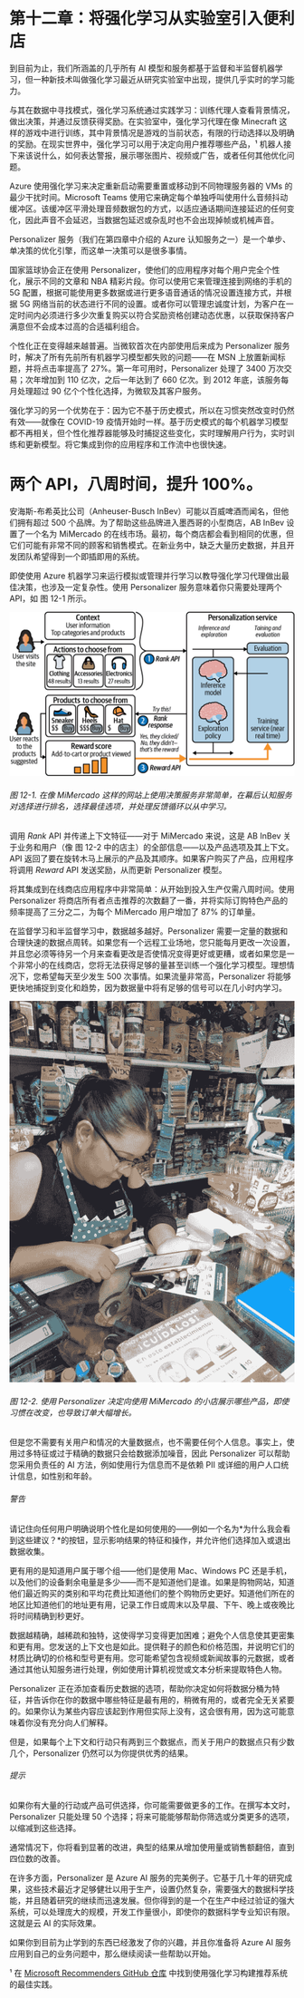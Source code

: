 # 第十二章：将强化学习从实验室引入便利店

到目前为止，我们所涵盖的几乎所有 AI 模型和服务都基于监督和半监督机器学习，但一种新技术叫做强化学习最近从研究实验室中出现，提供几乎实时的学习能力。

与其在数据中寻找模式，强化学习系统通过实践学习：训练代理人查看背景情况，做出决策，并通过反馈获得奖励。在实验室中，强化学习代理在像 Minecraft 这样的游戏中进行训练，其中背景情况是游戏的当前状态，有限的行动选择以及明确的奖励。在现实世界中，强化学习可以用于决定向用户推荐哪些产品，¹ 机器人接下来该说什么，如何表达警报，展示哪张图片、视频或广告，或者任何其他优化问题。

Azure 使用强化学习来决定重新启动需要重置或移动到不同物理服务器的 VMs 的最少干扰时间。Microsoft Teams 使用它来确定每个单独呼叫使用什么音频抖动缓冲区。该缓冲区平滑处理音频数据包的方式，以适应通话期间连接延迟的任何变化，因此声音不会延迟，当数据包延迟或杂乱时也不会出现掉帧或机械声音。

Personalizer 服务（我们在第四章中介绍的 Azure 认知服务之一）是一个单步、单决策的优化引擎，而这单一决策可以是很多事情。

国家篮球协会正在使用 Personalizer，使他们的应用程序对每个用户完全个性化，展示不同的文章和 NBA 精彩片段。你可以使用它来管理连接到网络的手机的 5G 配置，根据可能使用更多数据或进行更多语音通话的情况设置连接方式，并根据 5G 网络当前的状态进行不同的设置。或者你可以管理忠诚度计划，为客户在一定时间内必须进行多少次重复购买以符合奖励资格创建动态优惠，以获取保持客户满意但不会成本过高的合适福利组合。

个性化正在变得越来越普遍。当微软首次在内部使用后来成为 Personalizer 服务时，解决了所有先前所有机器学习模型都失败的问题——在 MSN 上放置新闻标题，并将点击率提高了 27%。第一年可用时，Personalizer 处理了 3400 万次交易；次年增加到 110 亿次，之后一年达到了 660 亿次。到 2012 年底，该服务每月处理超过 90 亿个个性化选择，为微软及其客户服务。

强化学习的另一个优势在于：因为它不基于历史模式，所以在习惯突然改变时仍然有效——就像在 COVID-19 疫情开始时一样。基于历史模式的每个机器学习模型都不再相关，但个性化推荐器能够及时捕捉这些变化，实时理解用户行为，实时训练和更新模型。将它集成到你的应用程序和工作流中也很快速。

# 两个 API，八周时间，提升 100%。

安海斯-布希英比公司（Anheuser-Busch InBev）可能以百威啤酒而闻名，但他们拥有超过 500 个品牌。为了帮助这些品牌进入墨西哥的小型商店，AB InBev 设置了一个名为 MiMercado 的在线市场。最初，每个商店都会看到相同的优惠，但它们可能有非常不同的顾客和销售模式。在新业务中，缺乏大量历史数据，并且开发团队希望得到一个即插即用的系统。

即使使用 Azure 机器学习来运行模拟或管理并行学习以教导强化学习代理做出最佳决策，也涉及一定复杂性。使用 Personalizer 服务意味着你只需要处理两个 API，如 图 12-1 所示。

![在像 MiMercado 这样的网站上使用决策服务非常简单，在幕后认知服务对选择进行排名，选择最佳选项，并处理反馈循环以从中学习](img/aasc_1201.png)

###### 图 12-1\. 在像 MiMercado 这样的网站上使用决策服务非常简单，在幕后认知服务对选择进行排名，选择最佳选项，并处理反馈循环以从中学习。

调用 *Rank* API 并传递上下文特征——对于 MiMercado 来说，这是 AB InBev 关于业务和用户（像 图 12-2 中的店主）的全部信息——以及产品选项及其上下文。API 返回了要在旋转木马上展示的产品及其顺序。如果客户购买了产品，应用程序将调用 *Reward* API 发送奖励，从而更新 Personalizer 模型。

将其集成到在线商店应用程序中非常简单：从开始到投入生产仅需八周时间。使用 Personalizer 将商店所有者点击推荐的次数翻了一番，并将实际订购特色产品的频率提高了三分之二，为每个 MiMercado 用户增加了 87% 的订单量。

在监督学习和半监督学习中，数据越多越好。Personalizer 需要一定量的数据和合理快速的数据点周转。如果您有一个远程工业场地，您只能每月更改一次设置，并且您必须等待另一个月来查看更改是否使情况变得更好或更糟，或者如果您是一个非常小的在线商店，您将无法获得足够的量甚至训练一个强化学习模型。理想情况下，您希望每天至少发生 500 次事情。如果流量非常高，Personalizer 将能够更快地捕捉到变化和趋势，因为数据量中将有足够的信号可以在几小时内学习。

![使用 Personalizer 决定向使用 MiMercado 的小店展示哪些产品，即使习惯在改变，也导致订单大幅增长](img/aasc_1202.png)

###### 图 12-2\. 使用 Personalizer 决定向使用 MiMercado 的小店展示哪些产品，即使习惯在改变，也导致订单大幅增长。

但是您不需要有关用户和情况的大量数据点，也不需要任何个人信息。事实上，使用过多特征或过于精确的数据只会给数据添加噪音，因此 Personalizer 可以帮助您采用负责任的 AI 方法，例如使用行为信息而不是依赖 PII 或详细的用户人口统计信息，如性别和年龄。

###### 警告

请记住向任何用户明确说明个性化是如何使用的——例如一个名为*为什么我会看到这些建议？*的按钮，显示影响结果的特征和操作，并允许他们选择加入或退出数据收集。

更有用的是知道用户属于哪个组——他们是使用 Mac、Windows PC 还是手机，以及他们的设备剩余电量是多少——而不是知道他们是谁。如果是购物网站，知道他们最近购买的类别和平均花费比知道他们的整个购物历史更好。知道他们所在的地区比知道他们的地址更有用，记录工作日或周末以及早晨、下午、晚上或夜晚比将时间精确到秒更好。

数据越精确，越稀疏和独特，这使得学习变得更加困难；避免个人信息使其更密集和更有用。您发送的上下文也是如此。提供鞋子的颜色和价格范围，并说明它们的材质比确切的价格和型号更有用。您可能希望包含视频或新闻故事的元数据，或者通过其他认知服务进行处理，例如使用计算机视觉或文本分析来提取特色人物。

Personalizer 正在添加查看历史数据的选项，帮助你决定如何将数据分桶为特征，并告诉你在你的数据中哪些特征是最有用的，稍微有用的，或者完全无关紧要的。如果你认为某些内容应该起到作用但实际上没有，这会很有用，因为这可能意味着你没有充分向人们解释。

但是，如果每个上下文和行动只有两到三个数据点，而关于用户的数据点只有少数几个，Personalizer 仍然可以为你提供优秀的结果。

###### 提示

如果你有大量的行动或产品可供选择，你可能需要做更多的工作。在撰写本文时，Personalizer 只能处理 50 个选择；将来可能能够帮助你筛选或分类更多的选项，以缩减到这些选择。

通常情况下，你将看到显著的改进，典型的结果从增加使用量或销售额翻倍，直到四位数的改善。

在许多方面，Personalizer 是 Azure AI 服务的完美例子。它基于几十年的研究成果，这些技术最近才足够健壮以用于生产，设置仍然复杂，需要强大的数据科学技能，并且随着研究的继续而迅速发展。但你得到的是一个在生产中经过验证的强大系统，可以处理庞大的规模，开发工作量很小，即使你的数据科学专业知识有限。这就是云 AI 的实际效果。

如果你到目前为止学到的东西已经激发了你的兴趣，并且你准备将 Azure AI 服务应用到自己的业务问题中，那么继续阅读一些帮助以开始。

¹ 在 [Microsoft Recommenders GitHub 仓库](https://go.microsoft.com/fwlink/?linkid=2190186) 中找到使用强化学习构建推荐系统的最佳实践。
